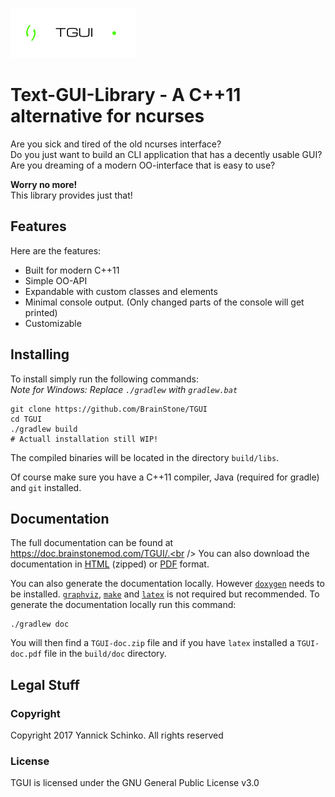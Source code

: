 ![Logo](logo.png)

# Text-GUI-Library - A C++11 alternative for ncurses

Are you sick and tired of the old ncurses interface?<br />
Do you just want to build an CLI application that has a decently usable GUI?<br />
Are you dreaming of a modern OO-interface that is easy to use?

**Worry no more!**<br />
This library provides just that!

## Features

Here are the features:
- Built for modern C++11
- Simple OO-API
- Expandable with custom classes and elements
- Minimal console output. (Only changed parts of the console will get printed)
- Customizable

## Installing

To install simply run the following commands:<br />
*Note for Windows: Replace `./gradlew` with `gradlew.bat`* 

    git clone https://github.com/BrainStone/TGUI
    cd TGUI
    ./gradlew build
    # Actuall installation still WIP!

The compiled binaries will be located in the directory `build/libs`.

Of course make sure you have a C++11 compiler, Java (required for gradle) and `git` installed.

## Documentation

The full documentation can be found at https://doc.brainstonemod.com/TGUI/.<br />
You can also download the documentation in [HTML](https://doc.brainstonemod.com/TGUI/downloads/TGUI-doc.zip) (zipped) or
[PDF](https://doc.brainstonemod.com/TGUI/downloads/TGUI-doc.pdf) format.

You can also generate the documentation locally. However [`doxygen`](http://www.stack.nl/~dimitri/doxygen/) needs to be
installed. [`graphviz`](http://www.graphviz.org/), [`make`](https://www.gnu.org/software/make/) and [`latex`](https://www.latex-project.org/) is not required but
recommended. To generate the documentation locally run this command:

    ./gradlew doc
    
You will then find a `TGUI-doc.zip` file and if you have `latex` installed a `TGUI-doc.pdf` file in the `build/doc` directory.

## Legal Stuff

### Copyright
Copyright 2017 Yannick Schinko. All rights reserved

### License
TGUI is licensed under the GNU General Public License v3.0
